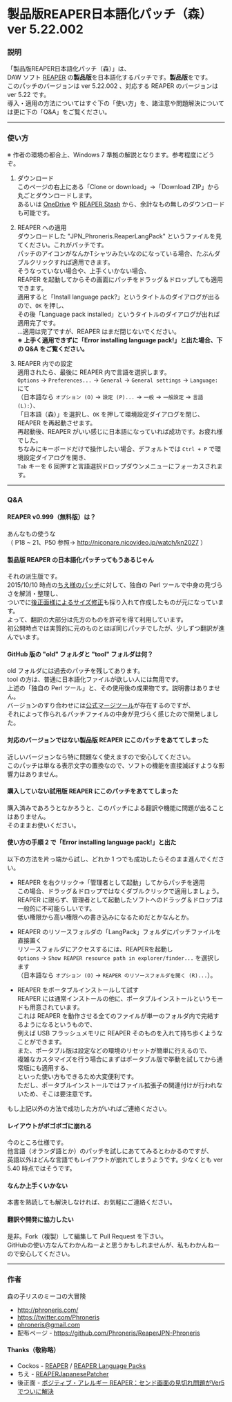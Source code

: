 
製品版REAPER日本語化パッチ（森） ver 5.22.002
====


### 説明

「製品版REAPER日本語化パッチ（森）」は、  
DAW ソフト [REAPER][1] の**製品版**を日本語化するパッチです。**製品版**をです。  
このパッチのバージョンは ver 5.22.002 、対応する REAPER のバージョンは ver 5.22 です。  
導入・適用の方法についてはすぐ下の「使い方」を、諸注意や問題解決については更に下の「Q&A」をご覧ください。  


----


### 使い方

※ 作者の環境の都合上、Windows 7 準拠の解説となります。参考程度にどうぞ。  


1. ダウンロード  
   このページの右上にある「Clone or download」→「Download ZIP」から丸ごとダウンロードします。  
   あるいは [OneDrive][0] や [REAPER Stash][0.1] から、余計なもの無しのダウンロードも可能です。  

2. REAPER への適用  
   ダウンロードした "JPN_Phroneris.ReaperLangPack" というファイルを見てください。これがパッチです。  
   パッチのアイコンがなんかTシャツみたいなのになっている場合、たぶんダブルクリックすれば適用できます。  
   そうなっていない場合や、上手くいかない場合、  
   REAPER を起動してからその画面にパッチをドラッグ＆ドロップしても適用できます。  
   適用すると「Install language pack?」というタイトルのダイアログが出るので、`OK` を押し、  
   その後「Language pack installed」というタイトルのダイアログが出れば適用完了です。  
   …適用は完了ですが、REAPER はまだ閉じないでください。  
   **※ 上手く適用できずに「Error installing language pack!」と出た場合、下の Q&A をご覧ください。**

3. REAPER 内での設定  
   適用されたら、最後に REAPER 内で言語を選択します。  
   `Options` → `Preferences...` → `General` → `General settings` → `Language:` にて  
   （日本語なら `オプション (O)` → `設定 (P)...` → `一般` → `一般設定` → `言語 (L):`）、  
   「日本語（森）」を選択し、`OK` を押して環境設定ダイアログを閉じ、REAPER を再起動させます。  
   再起動後、REAPER がいい感じに日本語になっていれば成功です。お疲れ様でした。  
   ちなみにキーボードだけで操作したい場合、デフォルトでは `Ctrl + P` で環境設定ダイアログを開き、  
   `Tab` キーを 6 回押すと言語選択ドロップダウンメニューにフォーカスされます。  


----


### Q&A


#### REAPER v0.999（無料版）は？

あんなもの使うな  
（ P18 ~ 21、P50 参照→ http://niconare.nicovideo.jp/watch/kn2027 ）  


#### 製品版 REAPER の日本語化パッチってもうあるじゃん

それの派生版です。  
2015/10/10 時点の[ちえ様のパッチ][2]に対して、独自の Perl ツールで中身の見づらさを解消・整理し、  
ついでに[後正面様によるサイズ修正][3]も採り入れて作成したものが元になっています。  
よって、翻訳の大部分は先方のものを許可を得て利用しています。  
初公開時点では実質的に元のものとほぼ同じパッチでしたが、少しずつ翻訳が進んでいます。  


#### GitHub 版の "old" フォルダと "tool" フォルダは何？

old フォルダには過去のパッチを残してあります。  
tool の方は、普通に日本語化ファイルが欲しい人には無用です。  
上述の「独自の Perl ツール」と、その使用後の成果物です。説明書はありません。   
バージョンのすり合わせには[公式マージツール][1.2]が存在するのですが、  
それによって作られるパッチファイルの中身が見づらく感じたので開発しました。  


#### 対応のバージョンではない製品版 REAPER にこのパッチをあててしまった

近しいバージョンなら特に問題なく使えますので安心してください。  
このパッチは単なる表示文字の置換なので、ソフトの機能を直接滅ぼすような影響力はありません。  


#### 購入していない試用版 REAPER にこのパッチをあててしまった

購入済みであろうとなかろうと、このパッチによる翻訳や機能に問題が出ることはありません。  
そのままお使いください。  


#### 使い方の手順 2 で「Error installing language pack!」と出た

以下の方法を片っ端から試し、どれか 1 つでも成功したらそのまま進んでください。  

+ REAPER を右クリック→「管理者として起動」してからパッチを適用  
  この場合、ドラッグ＆ドロップではなくダブルクリックで適用しましょう。  
  REAPER に限らず、管理者として起動したソフトへのドラッグ＆ドロップは一般的に不可能らしいです。  
  低い権限から高い権限への書き込みになるためだとかなんとか。

+ REAPER のリソースフォルダの「LangPack」フォルダにパッチファイルを直接置く  
  リソースフォルダにアクセスするには、REAPERを起動し  
  `Options` → `Show REAPER resource path in explorer/finder...` を選択します  
  （日本語なら `オプション (O)` → `REAPER のリソースフォルダを開く (R)...`）。

+ REAPER をポータブルインストールして試す  
  REAPER には通常インストールの他に、ポータブルインストールというモードも用意されています。  
  これは REAPER を動作させる全てのファイルが単一のフォルダ内で完結するようになるというもので、  
  例えば USB フラッシュメモリに REAPER そのものを入れて持ち歩くようなことができます。  
  また、ポータブル版は設定などの環境のリセットが簡単に行えるので、  
  複雑なカスタマイズを行う場合にまずはポータブル版で挙動を試してから通常版にも適用する、  
  といった使い方もできるため大変便利です。  
  ただし、ポータブルインストールではファイル拡張子の関連付けが行われないため、そこは要注意です。  

もし上記以外の方法で成功した方がいればご連絡ください。  


#### レイアウトがボゴボゴに崩れる

今のところ仕様です。  
他言語（オランダ語とか）のパッチを試しにあててみるとわかるのですが、  
英語以外はどんな言語でもレイアウトが崩れてしまうようです。少なくとも ver 5.40 時点ではそうです。  


#### なんか上手くいかない

本書を熟読しても解決しなければ、お気軽にご連絡ください。  


#### 翻訳や開発に協力したい

是非。Fork（複製）して編集して Pull Request を下さい。  
GitHubの使い方なんてわかんねーよと思うかもしれませんが、私もわかんねーので安心してください。


----


### 作者

森の子リスのミーコの大冒険  
* http://phroneris.com/
* https://twitter.com/Phroneris
* phroneris@gmail.com
* 配布ページ - https://github.com/Phroneris/ReaperJPN-Phroneris


#### Thanks（敬称略）

* Cockos - [REAPER][1] / [REAPER Language Packs][1.5]
* ちえ - [REAPERJapanesePatcher][2]
* 後正面 - [ポジティブ・アレルギー REAPER：センド画面の見切れ問題がVer5でついに解決][3]


[0]: https://onedrive.live.com/redir?resid=436219A2C575511B!1235&authkey=!AAJZFy_cBzWtVwU&ithint=folder%2cReaperLangPack
[0.1]: http://stash.reaper.fm/v/27131/JPN_Phroneris.zip
[1]: http://www.reaper.fm/
[1.2]: http://www.reaper.fm/langpack/index.php#langpack_dev
[1.5]: http://www.reaper.fm/langpack/
[2]: https://github.com/chiepomme/REAPERJapanesePatcher
[3]: http://positiveallergy.blog50.fc2.com/blog-entry-723.html


